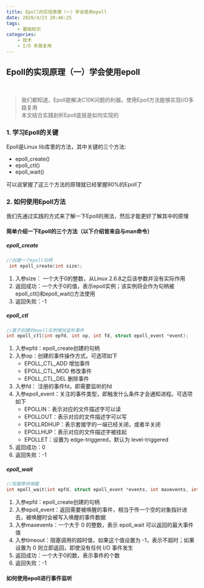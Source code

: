 ```yaml
---
title: Epoll的实现原理（一）学会使用epoll
date: 2020/4/23 20:46:25
tags: 
    - 基础知识
categories:
    - 技术
    - I/O 多路复用
---
```


## Epoll的实现原理（一）学会使用epoll
<br/>

> 我们都知道，Epoll是解决C10K问题的利器。使用Epoll方法能够实现I/O多路复用</br>
> 本文结合实践剖析Epoll底层是如何实现的


### 1. 学习Epoll的关键
Epoll是Linux lib库里的方法，其中关键的三个方法:
- epoll_create()
- epoll_ctl()
- epoll_wait()
  
可以说掌握了这三个方法的原理就已经掌握90%的Epoll了

### 2. 如何使用Epoll方法

我们先通过实践的方式来了解一下Epoll的用法，然后才能更好了解其中的原理

#### 简单介绍一下Epoll的三个方法（以下介绍皆来自与man命令）

##### epoll_create
```c
//创建一个epoll句柄
 int epoll_create(int size);
```
1. 入参size： 一个大于0的整数，从Linux 2.6.8之后该参数并没有实际作用
2. 返回成功：一个大于0的值，表示epoll实例；该实例将会作为句柄被epoll_ctl()和epoll_wait()方法使用
3. 返回失败：-1

##### epoll_ctl
```c
//基于创建的epoll实例增加监听事件
int epoll_ctl(int epfd, int op, int fd, struct epoll_event *event);
```
1. 入参epfd：epoll_create创建的句柄
2. 入参op：创建的事件操作方式，可选项如下
   - EPOLL_CTL_ADD 增加事件
   - EPOLL_CTL_MOD 修改事件
   - EPOLL_CTL_DEL 删除事件
3. 入参fd： 注册的事件fd，即需要监听的fd
4. 入参epoll_event：关注的事件类型，即触发什么条件才会通知进程。可选项如下
   - EPOLLIN：表示对应的文件描述字可以读
   - EPOLLOUT：表示对应的文件描述字可以写
   - EPOLLRDHUP：表示套接字的一端已经关闭，或者半关闭
   - EPOLLHUP：表示对应的文件描述字被挂起
   - EPOLLET：设置为 edge-triggered，默认为 level-triggered
5. 返回成功：0
6. 返回失败：-1

##### epoll_wait
```c
//阻塞等待唤醒
int epoll_wait(int epfd, struct epoll_event *events, int maxevents, int timeout); 
```
1. 入参epfd：epoll_create创建的句柄
2. 入参epoll_event：返回需要被唤醒的事件，相当于传一个空的对象指针进去，被唤醒时会被写入唤醒的事件数据
3. 入参maxevents：一个大于 0 的整数，表示 epoll_wait 可以返回的最大事件值
4. 入参timeout：阻塞调用的超时值，如果这个值设置为 -1，表示不超时；如果设置为 0 则立即返回，即使没有任何 I/O 事件发生
5. 返回成功：一个大于0的数，表示事件的个数
6. 返回失败：-1

#### 如何使用epoll进行事件监听